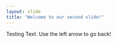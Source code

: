 ```yaml
---
layout: slide
title: "Welcome to our second slide!"
---
```

Testing Text.
Use the left arrow to go back!

